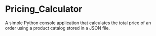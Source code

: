 # Pricing_Calculator
A simple Python console application that calculates the total price of an order using a product catalog stored in a JSON file. 
